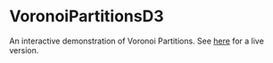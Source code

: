 # VoronoiPartitionsD3
An interactive demonstration of Voronoi Partitions. See <a href="http://paulrubenstein.co.uk/interactive_voronoi_partitions_using_d3/">here</a> for a live version.

